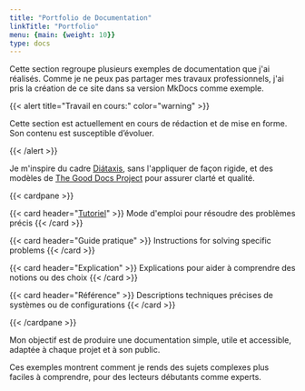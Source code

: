 ```yaml
---
title: "Portfolio de Documentation"
linkTitle: "Portfolio"
menu: {main: {weight: 10}}
type: docs
---
```


Cette section regroupe plusieurs exemples de documentation que j'ai réalisés. Comme je ne peux pas partager mes travaux professionnels, j'ai pris la création de ce site dans sa version MkDocs comme exemple.

{{< alert title="Travail en cours:" color="warning" >}}

Cette section est actuellement en cours de rédaction et de mise en forme. Son contenu est susceptible d’évoluer.

{{< /alert >}}

Je m'inspire du cadre [Diátaxis](https://diataxis.fr/), sans l'appliquer de façon rigide, et des modèles de [The Good Docs Project](https://thegooddocsproject.dev/) pour assurer clarté et qualité.

{{< cardpane >}}

{{< card header="[Tutoriel](./tutorial/)" >}}
Mode d'emploi pour résoudre des problèmes précis
{{< /card >}}

{{< card header="Guide pratique" >}}
Instructions for solving specific problems
{{< /card >}}

{{< card header="Explication" >}}
Explications pour aider à comprendre des notions ou des choix
{{< /card >}}

{{< card header="Référence" >}}
Descriptions techniques précises de systèmes ou de configurations
{{< /card >}}

{{< /cardpane >}}

Mon objectif est de produire une documentation simple, utile et accessible, adaptée à chaque projet et à son public.

Ces exemples montrent comment je rends des sujets complexes plus faciles à comprendre, pour des lecteurs débutants comme experts.
